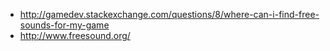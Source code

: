 - http://gamedev.stackexchange.com/questions/8/where-can-i-find-free-sounds-for-my-game
- http://www.freesound.org/
